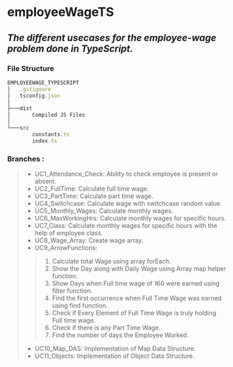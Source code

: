 # employeeWageTS
## *The different usecases for the employee-wage problem done in TypeScript.*

### File Structure
```ts
EMPLOYEEWAGE_TYPESCRIPT
│   .gitignore
│   tsconfig.json
│
├───dist
│       Compiled JS Files
│
└───src
        constants.ts
        index.ts
```

### Branches :
>* UC1_Attendance_Check: Ability to check employee is present or absent.
>* UC2_FullTime: Calculate full time wage.
>* UC3_PartTime: Calculate part time wage.
>* UC4_Switchcase: Calculate wage with switchcase random value.
>* UC5_Monthly_Wages: Calculate monthly wages.
>* UC6_MaxWorkingHrs: Calculate monthly wages for specific hours.
>* UC7_Class: Calculate monthly wages for specific hours with the help of employee class.
>* UC8_Wage_Array: Create wage array.
>* UC9_ArrowFunctions: 
>>1. Calculate total Wage using array forEach. 
>>2. Show the Day along with Daily Wage using Array map helper function.
>>3. Show Days when Full time wage of 160 were earned using filter function.
>>4. Find the first occurrence when Full Time Wage was earned using find function.
>>5. Check if Every Element of Full Time Wage is truly holding Full time wage.
>>6. Check if there is any Part Time Wage.
>>7. Find the number of days the Employee Worked.
>* UC10_Map_DAS: Implementation of Map Data Structure.
>* UC11_Objects: Implementation of Object Data Structure.